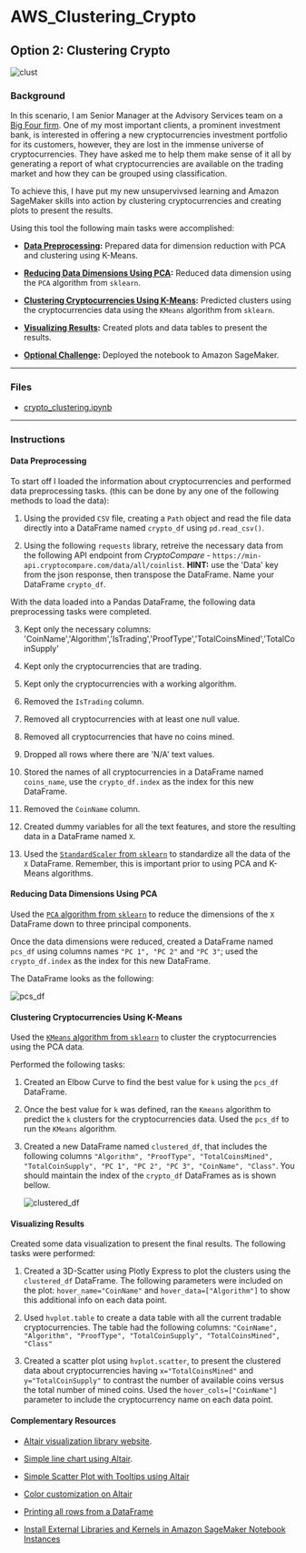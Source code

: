 
# AWS_Clustering_Crypto

## Option 2: Clustering Crypto

![clust](https://user-images.githubusercontent.com/83671629/128429354-88392356-5b4c-4384-ba1f-c7f3d873c0be.png)

### Background

In this scenario, I am Senior Manager at the Advisory Services team on a [Big Four firm](https://en.wikipedia.org/wiki/Big_Four_accounting_firms). One of my most important clients, a prominent investment bank, is interested in offering a new cryptocurrencies investment portfolio for its customers, however, they are lost in the immense universe of cryptocurrencies. They have asked me to help them make sense of it all by generating a report of what cryptocurrencies are available on the trading market and how they can be grouped using classification.  

To achieve this, I have put my new unsupervivsed learning and Amazon SageMaker skills into action by clustering cryptocurrencies and creating plots to present the results.

Using this tool the following main tasks were accomplished:

* **[Data Preprocessing](#Data-Preprocessing):** Prepared data for dimension reduction with PCA and clustering using K-Means.

* **[Reducing Data Dimensions Using PCA](#Reducing-Data-Dimensions-Using-PCA):** Reduced data dimension using the `PCA` algorithm from `sklearn`.

* **[Clustering Cryptocurrencies Using K-Means](#Clustering-Cryptocurrencies-Using-K-Means):** Predicted clusters using the cryptocurrencies data using the `KMeans` algorithm from `sklearn`.

* **[Visualizing Results](#Visualizing-Results):** Created plots and data tables to present the results.

* **[Optional Challenge](#Optional-Challenge):** Deployed the notebook to Amazon SageMaker.

---

### Files

* [crypto_clustering.ipynb](Starter_Files/crypto_clustering.ipynb)

---

### Instructions

#### Data Preprocessing

To start off I loaded the information about cryptocurrencies and performed data preprocessing tasks.  (this can be done by any one of the following methods to load the data):

1. Using the provided `CSV` file, creating a `Path` object and read the file data directly into a DataFrame named `crypto_df` using `pd.read_csv()`.

2. Using the following `requests` library, retreive the necessary data from the following API endpoint from _CryptoCompare_ - `https://min-api.cryptocompare.com/data/all/coinlist`.  __HINT:__ use the 'Data' key from the json response, then transpose the DataFrame. Name your DataFrame `crypto_df`.

With the data loaded into a Pandas DataFrame, the following data preprocessing tasks were completed.

3. Kept only the necessary columns: 'CoinName','Algorithm','IsTrading','ProofType','TotalCoinsMined','TotalCoinSupply'

4. Kept only the cryptocurrencies that are trading.

5. Kept only the cryptocurrencies with a working algorithm.

6. Removed the `IsTrading` column.

7. Removed all cryptocurrencies with at least one null value.

8. Removed all cryptocurrencies that have no coins mined.

9. Dropped all rows where there are 'N/A' text values.

10. Stored the names of all cryptocurrencies in a DataFrame named `coins_name`, use the `crypto_df.index` as the index for this new DataFrame.

11. Removed the `CoinName` column.

12. Created dummy variables for all the text features, and store the resulting data in a DataFrame named `X`.

13. Used the [`StandardScaler` from `sklearn`](https://scikit-learn.org/stable/modules/generated/sklearn.preprocessing.StandardScaler.html) to standardize all the data of the `X` DataFrame. Remember, this is important prior to using PCA and K-Means algorithms.

#### Reducing Data Dimensions Using PCA

Used the [`PCA` algorithm from `sklearn`](https://scikit-learn.org/stable/modules/generated/sklearn.decomposition.PCA.html) to reduce the dimensions of the `X` DataFrame down to three principal components.

Once the data dimensions were reduced, created a DataFrame named `pcs_df` using columns names `"PC 1", "PC 2"` and `"PC 3"`;  used the `crypto_df.index` as the index for this new DataFrame.

The DataFrame looks as the following:

![pcs_df](Images/pcs_df.png)

#### Clustering Cryptocurrencies Using K-Means

Used the [`KMeans` algorithm from `sklearn`](https://scikit-learn.org/stable/modules/generated/sklearn.cluster.KMeans.html) to cluster the cryptocurrencies using the PCA data.

Performed the following tasks:

1. Created an Elbow Curve to find the best value for `k` using the `pcs_df` DataFrame.

2. Once the best value for `k` was defined, ran the `Kmeans` algorithm to predict the `k` clusters for the cryptocurrencies data. Used the `pcs_df` to run the `KMeans` algorithm.

3. Created a new DataFrame named `clustered_df`, that includes the following columns `"Algorithm", "ProofType", "TotalCoinsMined", "TotalCoinSupply", "PC 1", "PC 2", "PC 3", "CoinName", "Class"`. You should maintain the index of the `crypto_df` DataFrames as is shown bellow.

    ![clustered_df](Images/clustered_df.png)

#### Visualizing Results

Created some data visualization to present the final results. The following tasks were performed:

1. Created a 3D-Scatter using Plotly Express to plot the clusters using the `clustered_df` DataFrame. The following parameters were included on the plot: `hover_name="CoinName"` and `hover_data=["Algorithm"]` to show this additional info on each data point.

2. Used `hvplot.table` to create a data table with all the current tradable cryptocurrencies. The table had the following columns: `"CoinName", "Algorithm", "ProofType", "TotalCoinSupply", "TotalCoinsMined", "Class"`

3. Created a scatter plot using `hvplot.scatter`, to present the clustered data about cryptocurrencies having `x="TotalCoinsMined"` and `y="TotalCoinSupply"` to contrast the number of available coins versus the total number of mined coins. Used the `hover_cols=["CoinName"]` parameter to include the cryptocurrency name on each data point.


#### Complementary Resources

* [Altair visualization library website](https://altair-viz.github.io/).

* [Simple line chart using Altair](https://altair-viz.github.io/gallery/simple_line_chart.html).

* [Simple Scatter Plot with Tooltips using Altair](https://altair-viz.github.io/gallery/scatter_tooltips.html)

* [Color customization on Altair](https://github.com/altair-viz/altair/issues/921#issuecomment-395416682)

* [Printing all rows from a DataFrame](https://stackoverflow.com/a/30691921/4325668)

* [Install External Libraries and Kernels in Amazon SageMaker Notebook Instances](https://docs.aws.amazon.com/sagemaker/latest/dg/nbi-add-external.html)

